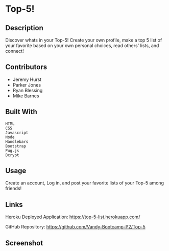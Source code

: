 # Top-5!

## Description
Discover whats in your Top-5! Create your own profile, make a top 5 list of your favorite based on your own personal choices, read others' lists, and connect!


## Contributors


- Jeremy Hurst
- Parker Jones
- Ryan Blessing
- Mike Barnes

## Built With

```
HTML
CSS
Javascript
Node
Handlebars
Bootstrap
Pug.js
Bcrypt
```
## Usage

Create an account, Log in, and post your favorite lists of your Top-5 among friends!
## Links

Heroku Deployed Application: https://top-5-list.herokuapp.com/

GitHub Repository: https://github.com/Vandy-Bootcamp-P2/Top-5
## Screenshot
